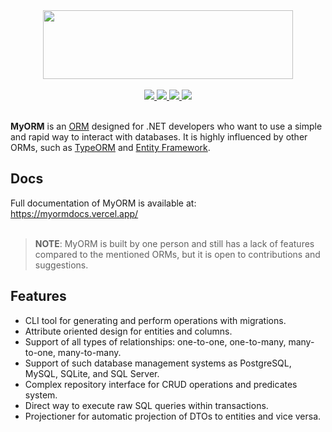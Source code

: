 <div align="center">
  <a href="http://typeorm.io/">
    <img src="https://i.imgur.com/Qh5kczB.png" width="400" height="110">
  </a>
  <br>
  <br>
  <div align="center">
    <a href="https://www.nuget.org/packages/MyORM.Core/">
         <img src="https://img.shields.io/badge/MyORM.Core-1.0.0-blue?color=%2300A76E">
    </a>
    <a href="https://www.nuget.org/packages/MyORM.CLI/">
         <img src="https://img.shields.io/badge/MyORM.CLI-1.1.0-blue?color=%2300A76E">
    </a>
    <a href="https://www.nuget.org/packages/MyORM.Querying/">
         <img src="https://img.shields.io/badge/MyORM.Querying-1.0.0-blue?color=%2300A76E">
    </a>
    <a href="https://www.nuget.org/packages/MyORM.Projectioner/">
         <img src="https://img.shields.io/badge/MyORM.Projectioner-1.0.0-blue?color=%2300A76E">
    </a>
</div>
</div>

<br>

**MyORM** is an [ORM](https://en.wikipedia.org/wiki/Object%E2%80%93relational_mapping) designed for .NET developers who want to use a simple and rapid way to interact with databases. It is highly influenced by other ORMs, such as [TypeORM](https://typeorm.io/) and [Entity Framework](https://www.entityframeworktutorial.net/entityframework6/what-is-entityframework.aspx).

## Docs

Full documentation of MyORM is available at:
https://myormdocs.vercel.app/
<br><br>

>**NOTE**: MyORM is built by one person and still has a lack of features compared to the mentioned ORMs, but it is open to contributions and suggestions.

## Features
-   CLI tool for generating and perform operations with migrations.
-   Attribute oriented design for entities and columns.
-   Support of all types of relationships: one-to-one, one-to-many, many-to-one, many-to-many.
-   Support of such database management systems as PostgreSQL, MySQL, SQLite, and SQL Server.
-   Complex repository interface for CRUD operations and predicates system.
-   Direct way to execute raw SQL queries within transactions.
-   Projectioner for automatic projection of DTOs to entities and vice versa.
